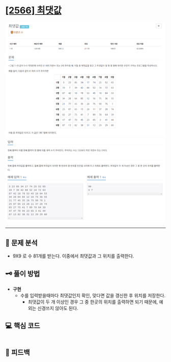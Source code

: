 # [[2566] 최댓값](https://www.acmicpc.net/problem/2566)

![1.png](img%2F1.png)
![2.png](img%2F2.png)

***

## 📃 문제 분석

- 9X9 로 수 81개를 받는다. 이중에서 최댓값과 그 위치를 출력한다.

## 🗝️ 풀이 방법

- **구현**
  - 수를 입력받을때마다 최댓값인지 확인, 맞다면 값을 갱신한 후 위치를 저장한다.
    - 최댓값이 두 개 이상인 경우 그 중 한곳의 위치를 출력하면 되기 때문에, 예외는 신경쓰지 않아도 된다.

## 💻 핵심 코드

```java
```

## 📌 피드백

